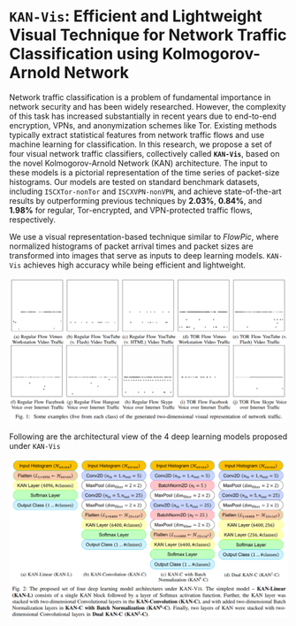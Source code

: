 # `KAN-Vis`: Efficient and Lightweight Visual Technique for Network Traffic Classification using Kolmogorov-Arnold Network

Network traffic classification is a problem of fundamental importance in network security and has been widely researched. However, the complexity of this task has increased substantially in recent years due to end-to-end encryption, VPNs, and anonymization schemes like Tor. Existing methods typically extract statistical features from network traffic flows and use machine learning for classification. In this research, we propose a set of four visual network traffic classifiers, collectively called **`KAN-Vis`**, based on the novel Kolmogorov-Arnold Network (KAN) architecture. The input to these models is a pictorial representation of the time series of packet-size histograms. Our models are tested on standard benchmark datasets, including `ISCXTor-nonTor` and `ISCXVPN-nonVPN`, and achieve state-of-the-art results by outperforming previous techniques by **2.03%**, **0.84%**, and **1.98%** for regular, Tor-encrypted, and VPN-protected traffic flows, respectively.

We use a visual representation-based technique similar to *FlowPic*, where normalized histograms of packet arrival times and packet sizes are transformed into images that serve as inputs to deep learning models. `KAN-Vis` achieves high accuracy while being efficient and lightweight.


![Network Traffic Visualization](figs/f1.png)

Following are the architectural view of the 4 deep learning models proposed under `KAN-Vis`

![KAN-Vis Architecture](figs/f2.png)
